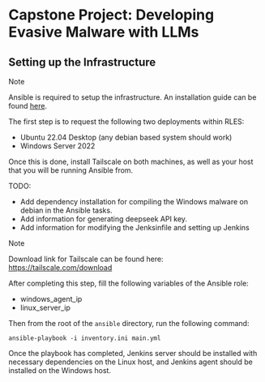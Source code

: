 # Capstone Project: Developing Evasive Malware with LLMs

## Setting up the Infrastructure

> [!NOTE]
> Ansible is required to setup the infrastructure. An installation guide can be found [here](https://docs.ansible.com/ansible/latest/installation_guide/index.html).

The first step is to request the following two deployments within RLES:

- Ubuntu 22.04 Desktop (any debian based system should work)
- Windows Server 2022

Once this is done, install Tailscale on both machines, as well as your host that you will be running Ansible from.

TODO: 
- Add dependency installation for compiling the Windows malware on debian in the Ansible tasks.
- Add information for generating deepseek API key.
- Add information for modifying the Jenksinfile and setting up Jenkins

> [!NOTE]
> Download link for Tailscale can be found here: https://tailscale.com/download

After completing this step, fill the following variables of the Ansible role:

- windows_agent_ip
- linux_server_ip

Then from the root of the `ansible` directory, run the following command:

```
ansible-playbook -i inventory.ini main.yml
```

Once the playbook has completed, Jenkins server should be installed with necessary dependencies on the Linux host, and Jenkins agent should be installed on the Windows host.
